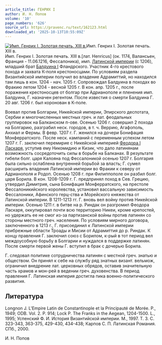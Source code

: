 ```yaml
---
article_title: ГЕНРИХ I
author: И. Н. Попов
volume: '10'
page_numbers: '626'
source_url: https://pravenc.ru/text/162123.html
downloaded_at: '2025-10-13T10:55:09Z'
---
```


[![Имп. Генрих I. Золотая печать. XIII в.](https://pravenc.ru/data/693/467/1234/i200.jpg "Кликните для увеличения картинки")](https://pravenc.ru/data/693/467/1234/i400.jpg)Имп. Генрих I. Золотая печать. XIII в.  
Имп. Генрих I. Золотая печать. XIII в.[лат. Henricus] (ок. 1174, Валансьен, Франция - 11.06.1216, Фессалоника), имп. [Латинской империи](<https://pravenc.ru/text/Латинской империи.html>) (с 1206), младший брат [Балдуина I](<https://pravenc.ru/text/Балдуин I.html>) Фландрского. Участник 4-го крестового похода и захвата К-поля крестоносцами. По условиям раздела Византийской империи получил во владение Адрамиттий, но находился там лишь в кон. 1204 - нач. 1205 г. Сопровождал Балдуина в походах во Фракию летом 1204 - весной 1205 г. В кон. апр. 1205 г., после поражения крестоносцев от болгар при Адрианополе и пленения имп. Балдуина, Г. назначен регентом. После известия о смерти Балдуина Г. 20 авг. 1206 г. был коронован в К-поле.

Воевал против Болгарии, Никейской империи, Эпирского деспотата, Сербии и многочисленных местных греч. и лат. феодальных группировок на Балканском п-ове. Осенью 1206 г. совершил 2 похода на Болгарию, разграбил неск. городов, в т. ч. Веррию, Агафополь, Анхиал и Фермы. В февр. 1207 г. Г. женился на дочери Бонифация Монферратского. После неск. кампаний с переменным успехом летом 1207 г. Г. заключил перемирие с Никейской империей [Феодора I Ласкаря](<https://pravenc.ru/text/Феодора I Ласкаря.html>), уступив ему Никомидию и Кизик, что дало латинянам возможность сосредоточить силы в борьбе на Балканах. В результате гибели болг. царя Калояна под Фессалоникой осенью 1207 г. Болгария была сильно ослаблена внутренней борьбой за власть; Г. сумел расширить владения Латинской империи во Фракии к северу от Адрианополя и Родоп. Осенью 1208 г. при Филиппополе он разбил болг. царя Борила. В кон. 1208-1209 г. Г. предпринял поход в Сев. Грецию, утвердил Димитрия, сына Бонифация Монферратского, на престоле Фессалоникийского королевства, установил вассальную зависимость Фессалоники, Афинского герц-ства и Морейского княжества от Латинской империи. В 1211-1213 гг. Г. вновь вел войну против Никейской империи. Осенью 1211 г. в битве на р. Риндак он разгромил Феодора Ласкаря, оккупировал почти всю территорию Никеи, кроме крепостей, но удержать ее не смог из-за партизанской войны против латинян со стороны местного греч. населения. По условиям мирного договора, заключенного в 1213 г., Г. присоединил к Латинской империи прибрежные области Троады и Мисии от Адрамиттия до р. Риндак. К концу правления Г. заключил союз с Борилом, к-рый в тот период вел междоусобную борьбу в Болгарии и нуждался в поддержке латинян. После смерти первой жены Г. вступил в брак с дочерью Борила.

Г. следовал политике сотрудничества латинян с местной греч. знатью и обществом. Он принял к себе на службу ряд знатных визант. вельмож, ограничил внедрение лат. церковных обрядов, оставив значительную часть храмов и мон-рей в ведении греч. духовенства. В период правления Г. Латинская империя достигла пика военно-политического развития.

## Литература

Longnon J. L'Empire Latin de Constantinople et la Principauté de Morée. P., 1949; ODB. Vol. 2. P. 914; Lock P. The Franks in the Aegean, 1204-1500. L., 1995; Успенский Ф. И. История Византийской империи. М., 1997. Т. 3. С. 323-343, 363-375, 429-430, 434-438; Карпов С. П. Латинская Романия. СПб., 2000.

И. Н. Попов
